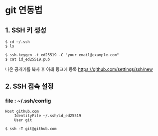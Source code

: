 # git 연동법
## 1. SSH 키 생성
	$ cd ~/.ssh
	$ ls

	$ ssh-keygen -t ed25519 -C "your_email@example.com"
	$ cat id_ed25519.pub

나온 공개키를 복사 후 아래 링크에 등록
https://github.com/settings/ssh/new

## 2. SSH 접속 설정
### file : ~/.ssh/config
	Host github.com
	 	IdentityFile ~/.ssh/id_ed25519
		User git
  
	$ ssh -T git@github.com